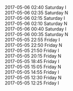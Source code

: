 2017-05-06 02:40 Saturday  I  
2017-05-06 02:35 Saturday  N  
2017-05-06 02:15 Saturday  I  
2017-05-06 02:10 Saturday  N  
2017-05-06 00:40 Saturday  I  
2017-05-06 00:35 Saturday  N  
2017-05-05 22:55 Friday  I  
2017-05-05 22:50 Friday  N  
2017-05-05 21:50 Friday  I  
2017-05-05 20:15 Friday  N  
2017-05-05 18:45 Friday  I  
2017-05-05 15:05 Friday  N  
2017-05-05 14:55 Friday  I  
2017-05-05 12:30 Friday  N  
2017-05-05 12:25 Friday  I  
